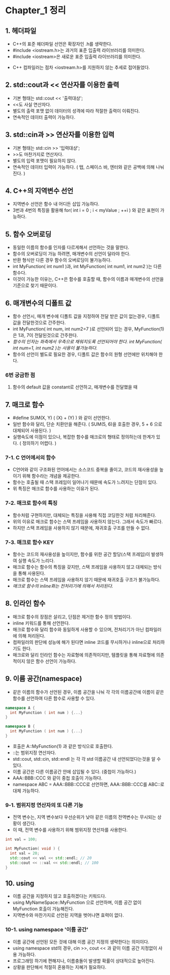 # Chapter_1 정리

## 1. 헤더파일
- C++의 표준 헤더파일 선언은 확장자인 .h를 생략한다.
- #include \<iostream.h>는 과거의 표준 입출력 라이브러리를 의미한다.
- #include \<iostream>은 새로운 표준 입출력 라이브러리를 의미한다.
+ C++ 컴파일러는 점차 \<iostream.h>를 지원하지 않는 추세로 접어들었다.


## 2. std::cout과 << 연산자를 이용한 출력
- 기본 형태는 std::cout << '출력대상'; 
- <<도 사실 연산자다.
- 별도의 출력 포맷 없이 데이터의 성격에 따라 적절한 출력이 이뤄진다.
- 연속적인 데이터 출력이 가능하다.


## 3. std::cin과 >> 연산자를 이용한 입력
- 기본 형태는 std::cin >> '입력대상';
- \>>도 마찬가지로 연산자다.
- 별도의 입력 포맷이 필요하지 않다.
- 연속적인 데이터 입력이 가능하다. ( 탭, 스페이스 바, 엔터와 같은 공백에 의해 나눠진다. )


## 4. C++의 지역변수 선언
- 지역변수 선언은 함수 내 어디든 삽입 가능하다.
- 3번과 4번의 특징을 활용해 for( int i = 0 ; i < myValue ; ++i ) 와 같은 표현이 가능하다.


## 5. 함수 오버로딩
- 동일한 이름의 함수를 인자를 다르게해서 선언하는 것을 말한다.
- 함수의 오버로딩이 가능 하려면, 매개변수의 선언이 달라야 한다.
- 반환 형식만 다른 경우 함수의 오버로딩이 불가능하다.
- int MyFunction( int num1 )과, int MyFunction( int num1, int num2 )는 다른 함수다.
- 이것이 가능한 이유는, C++은 함수를 호출할 때, 함수의 이름과 매개변수의 선언을 기준으로 찾기 때문이다.


## 6. 매개변수의 디폴트 값
- 함수 선언시, 매개 변수에 디폴트 값을 지정하여 전달 받은 값이 없는경우, 디폴트 값을 전달한것으로 간주한다.
- int MyFunction( int num, int num2=7 )로 선언되어 있는 경우, MyFunction(1) 은 1과, 7이 전달된것으로 간주한다.
- _함수의 인자는 좌측에서 우측으로 채워지도록 선언되어야 한다. int MyFunction( int num=1, int num2 )는 사용이 불가능하다._
- 함수의 선언이 별도로 필요한 경우, 디폴트 값은 함수의 원형 선언에만 위치해야 한다.

### 6번 궁금한 점
1. 함수의 default 값을 constant로 선언하고, 매개변수를 전달했을 때


## 7. 매크로 함수
- #define SUM(X, Y) ( (X) + (Y) ) 와 같이 선언한다.
- 일반 함수와 달리, 단순 치환만을 해준다. ( SUM(5, 6)을 호출한 경우, 5 + 6 으로 대체되어 사용된다. )
- 실행속도에 이점이 있으나, 복잡한 함수를 매크로의 형태로 정의하는데 한계가 있다. ( 정의하기 어렵다. )

### 7-1. C 언어에서의 함수
- C언어와 같이 구조화된 언어에서는 소스코드 중복을 줄이고, 코드의 재사용성을 높이기 위해 함수라는 개념을 제공한다.
- 함수는 호출될 때 스택 프레임이 일어나기 때문에 속도가 느려지는 단점이 있다.
- 위 특징은 매크로 함수를 사용하는 이유가 된다.

### 7-2. 매크로 함수의 특징
- 함수처럼 구현하지만, 대체되는 특징을 사용해 직접 코딩한것 처럼 처리해준다.
- 위의 이유로 매크로 함수는 스택 프레임을 사용하지 않는다. 그래서 속도가 빠르다.
- 하지만 스택 프레임을 사용하지 않기 때문에, 재귀호출 구조를 만들 수 없다.

### 7-3. 매크로 함수 KEY
- 함수는 코드의 재사용성을 높이지만, 함수를 위한 공간 할당(스택 프레임)이 발생하여 실행 속도가 느리다.
- 매크로 함수는 함수의 특징을 갖지만, 스택 프레임을 사용하지 않고 대체되는 방식을 통해 사용된다.
- 매크로 함수는 스택 프레임을 사용하지 않기 때문에 재귀호출 구조가 불가능하다.
- _매크로 함수의 inline화는 전처리기에 의해서 처리된다._


## 8. 인라인 함수
- 매크로 함수의 장점은 살리고, 단점은 제거한 함수 정의 방법이다.
- inline 키워드를 통해 선언한다.
- 매크로 함수와 달리 함수와 동일하게 사용할 수 있으며, 전처리기가 아닌 컴파일러에 의해 처리된다.
- 컴파일러의 판단에 성능에 해가 된다면 inline 코드를 무시하거나 inline으로 처리하기도 한다.
- 매크로와 달리 인라인 함수는 자료형에 의존적이지만, 템플릿을 통해 자료형에 의존적이지 않은 함수 선언이 가능하다.


## 9. 이름 공간(namespace)
- 같은 이름의 함수가 선언된 경우, 이름 공간을 나눠 각 각의 이름공간에 이름이 같은 함수를 선언하여 다른 함수로 사용할 수 있다.
```C++
namespace A {
  int MyFunction ( int num ) {...}
}

namespace B {
  int MyFunction ( int num ) {...}
}
```
- 호출은 A::MyFunction(1) 과 같은 방식으로 호출한다.
- ::는 범위지정 연산자다.
- std::cout, std::cin, std::endl 는 각 각 std 이름공간 내 선언되었다는것을 알 수 있다.
- 이름 공간은 다른 이름공간 안에 삽입될 수 있다. (중첩이 가능하다.)
- AAA::BBB::CCC 와 같이 중첩 호출이 가능하다.
- namespace ABC = AAA::BBB::CCC로 선언하면, AAA::BBB::CCC를 ABC::로 대체 가능하다.

### 9-1. 범위지정 연산자의 또 다른 기능
- 전역 변수는, 지역 변수보다 우선순위가 낮아 같은 이름의 전역변수는 무시되는 상황이 생긴다.
- 이 때, 전역 변수를 사용하기 위해 범위지정 연산자를 사용한다.
```C++
int val = 100;

int MyFunction( void ) {
  int val = 20;
  std::cout << val << std::endl; // 20
  std::cout << ::val << std::endl; // 100
}
```


## 10. using
- 이름 공간을 지정하지 않고 호출하겠다는 키워드다.
- using MyNameSpace::MyFunction 으로 선언하며, 이름 공간 없이 MyFunction 호출이 가능해진다.
- 지역변수와 마찬가지로 선언된 지역을 벗어나면 효력이 없다.

### 10-1. using namespace '이름 공간'
- 이름 공간에 선언된 모든 것에 대해 이름 공간 지정의 생략한다는 의미이다.
- using namespace std의 경우, cin >>, cout << 과 같이 이름 공간 지정없이 사용 가능하다.
- 프로그래밍 하기에 편해지나, 이름충돌이 발생할 확률이 상대적으로 높아진다.
- 상황을 판단해서 적절히 혼용하는 지혜가 필요하다.

